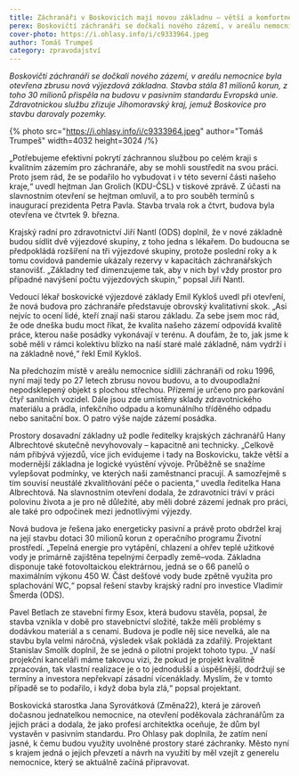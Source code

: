 ```yaml
---
title: Záchranáři v Boskovicích mají novou základnu – větší a komfortnější
perex: Boskovičtí záchranáři se dočkali nového zázemí, v areálu nemocnice byla otevřena zbrusu nová výjezdová základna. Stavba stála 81 milionů korun, z toho 30 milionů přispěla Evropská unie.
cover-photo: https://i.ohlasy.info/i/c9333964.jpeg
author: Tomáš Trumpeš
category: zpravodajství
---
```


*Boskovičtí záchranáři se dočkali nového zázemí, v areálu nemocnice byla otevřena zbrusu nová výjezdová základna. Stavba stála 81 milionů korun, z toho 30 milionů přispěla na budovu v pasivním standardu Evropská unie. Zdravotnickou službu zřizuje Jihomoravský kraj, jemuž Boskovice pro stavbu darovaly pozemky.*

{% photo src="https://i.ohlasy.info/i/c9333964.jpeg" author="Tomáš Trumpeš" width=4032 height=3024 /%}

„Potřebujeme efektivní pokrytí záchrannou službou po celém kraji s kvalitním zázemím pro záchranáře, aby se mohli soustředit na svou práci. Proto jsem rád, že se podařilo ho vybudovat i v této severní části našeho kraje,“ uvedl hejtman Jan Grolich (KDU-ČSL) v tiskové zprávě. Z účasti na slavnostním otevření se hejtman omluvil, a to pro souběh termínů s inaugurací prezidenta Petra Pavla. Stavba trvala rok a čtvrt, budova byla otevřena ve čtvrtek 9. března. 

Krajský radní pro zdravotnictví Jiří Nantl (ODS) doplnil, že v nové základně budou sídlit dvě výjezdové skupiny, z toho jedna s lékařem. Do budoucna se předpokládá rozšíření na tři výjezdové skupiny, protože poslední roky a k tomu covidová pandemie ukázaly rezervy v kapacitách záchranářských stanovišť. „Základny teď dimenzujeme tak, aby v nich byl vždy prostor pro případné navýšení počtu výjezdových skupin,“ popsal Jiří Nantl.

Vedoucí lékař boskovické výjezdové základy Emil Kykloš uvedl při otevření, že nová budova pro záchranáře představuje obrovský kvalitativní skok. „Asi nejvíc to ocení lidé, kteří znají naši starou základu. Za sebe jsem moc rád, že ode dneška budu moct říkat, že kvalita našeho zázemí odpovídá kvalitě práce, kterou naše posádky vykonávají v terénu. A doufám, že to, jak jsme k sobě měli v rámci kolektivu blízko na naší staré malé základně, nám vydrží i na základně nové,“ řekl Emil Kykloš.

Na předchozím místě v areálu nemocnice sídlili záchranáři od roku 1996, nyní mají tedy po 27 letech zbrusu novou budovu, a to dvoupodlažní nepodsklepený objekt s plochou střechou. Přízemí je určeno pro parkování čtyř sanitních vozidel. Dále jsou zde umístěny sklady zdravotnického materiálu a prádla, infekčního odpadu a komunálního tříděného odpadu nebo sanitační box. O patro výše najde zázemí posádka. 

Prostory dosavadní základny už podle ředitelky krajských záchranářů Hany Albrechtové skutečně nevyhovovaly – kapacitně ani technicky. „Celkově nám přibývá výjezdů, více jich evidujeme i tady na Boskovicku, takže větší a modernější základna je logické vyústění vývoje. Průběžně se snažíme vylepšovat podmínky, ve kterých naši zaměstnanci pracují. A samozřejmě s tím souvisí neustálé zkvalitňování péče o pacienta,“ uvedla ředitelka Hana Albrechtová. Na slavnostním otevření dodala, že zdravotníci tráví v práci polovinu života a je pro ně důležité, aby měli dobré zázemí jednak pro práci, ale také pro odpočinek mezi jednotlivými výjezdy.

Nová budova je řešena jako energeticky pasivní a právě proto obdržel kraj na její stavbu dotaci 30 milionů korun z operačního programu Životní prostředí. „Tepelná energie pro vytápění, chlazení a ohřev teplé užitkové vody je primárně zajištěna tepelnými čerpadly země–voda. Základna disponuje také fotovoltaickou elektrárnou, jedná se o 66 panelů o maximálním výkonu 450 W. Část dešťové vody bude zpětně využita pro splachování WC,“ popsal řešení stavby krajský radní pro investice Vladimír Šmerda (ODS).

Pavel Betlach ze stavební firmy Esox, která budovu stavěla, popsal, že stavba vznikla v době pro stavebnictví složité, takže měli problémy s dodávkou materiál a s cenami. Budova je podle něj sice nevelká, ale na stavbu byla velmi náročná, výsledek však pokládá za zdařilý. Projektant Stanislav Smolík doplnil, že se jedná o pilotní projekt tohoto typu. „V naší projekční kanceláři máme takovou vizi, že pokud je projekt kvalitně zpracován, tak vlastní realizace je o to jednodušší a úspěšnější, dodržují se termíny a investora nepřekvapí zásadní vícenáklady. Myslím, že v tomto případě se to podařilo, i když doba byla zlá,“ popsal projektant.

Boskovická starostka Jana Syrovátková (Změna22), která je zároveň dočasnou jednatelkou nemocnice, na otevření poděkovala záchranářům za jejich práci a dodala, že jako profesí architektka oceňuje, že dům byl vystavěn v pasivním standardu. Pro Ohlasy pak doplnila, že zatím není jasné, k čemu budou využity uvolněné prostory staré záchranky. Město nyní s krajem jedná o jejich převzetí a návrh na využití by měl vzejít z generelu nemocnice, který se aktuálně začíná připravovat.